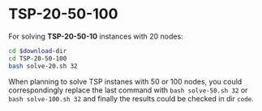 # TSP-20-50-100

For solving **TSP-20-50-10** instances with 20 nodes:

```bash
cd $download-dir
cd TSP-20-50-100
bash solve-20.sh 32
```

When planning to solve TSP instanes with 50 or 100 nodes, you could correspondingly replace the last command with `bash solve-50.sh 32` or `bash solve-100.sh 32` and finally the results could be checked in dir `code`. 